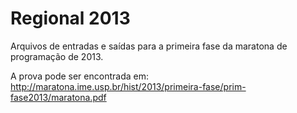 Regional 2013
=============

Arquivos de entradas e saídas para a primeira fase da maratona
de programação de 2013.

A prova pode ser encontrada em:
<http://maratona.ime.usp.br/hist/2013/primeira-fase/prim-fase2013/maratona.pdf>
